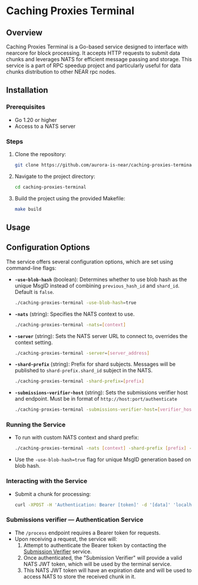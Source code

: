 # Caching Proxies Terminal

## Overview

Caching Proxies Terminal is a Go-based service designed to interface with nearcore for block processing. It accepts HTTP
requests to submit data chunks and leverages NATS for efficient message passing and storage. This service is a part of
RPC speedup project and particularly useful for data chunks distribution to other NEAR rpc nodes.

## Installation

### Prerequisites

- Go 1.20 or higher
- Access to a NATS server

### Steps

1. Clone the repository:
   ```bash
   git clone https://github.com/aurora-is-near/caching-proxies-terminal
   ```
2. Navigate to the project directory:
   ```bash
   cd caching-proxies-terminal
   ```
3. Build the project using the provided Makefile:
   ```bash
   make build
   ```

## Usage

## Configuration Options

The service offers several configuration options, which are set using command-line flags:

- **`-use-blob-hash`** (boolean): Determines whether to use blob hash as the unique MsgID instead of
  combining `previous_hash_id` and `shard_id`. Default is `false`.
  ```bash
  ./caching-proxies-terminal -use-blob-hash=true
  ```

- **`-nats`** (string): Specifies the NATS context to use.
  ```bash
  ./caching-proxies-terminal -nats=[context]
  ```

- **`-server`** (string): Sets the NATS server URL to connect to, overrides the context setting.
  ```bash
  ./caching-proxies-terminal -server=[server_address]
  ```

- **`-shard-prefix`** (string): Prefix for shard subjects. Messages will be published to `shard-prefix.shard_id` subject
  in the NATS.
  ```bash
  ./caching-proxies-terminal -shard-prefix=[prefix]
  ```

- **`-submissions-verifier-host`** (string): Sets the submissions verifier host and endpoint. Must be in format
  of `http://host:port/authenticate`
    ```bash
    ./caching-proxies-terminal -submissions-verifier-host=[verifier_host]
    ```

### Running the Service

- To run with custom NATS context and shard prefix:
  ```bash
  ./caching-proxies-terminal -nats [context] -shard-prefix [prefix] -submissions-verifier-host [verifier_host]
  ```
- Use the `-use-blob-hash=true` flag for unique MsgID generation based on blob hash.

### Interacting with the Service

- Submit a chunk for processing:
  ```bash
  curl -XPOST -H 'Authentication: Bearer [token]' -d '[data]' 'localhost:1323/process?shard_id=1&previous_hash_id=0x12348'
  ```

### Submissions verifier — Authentication Service

- The `/process` endpoint requires a Bearer token for requests.
- Upon receiving a request, the service will:
    1. Attempt to authenticate the Bearer token by contacting
       the [Submission Verifier](https://github.com/aurora-is-near/caching-proxies-verifier) service.
    2. Once authenticated, the "Submission Verifier" will provide a valid NATS JWT token, which will be used by the
       terminal service.
    3. This NATS JWT token will have an expiration date and will be used to access NATS to store the received chunk in it.
